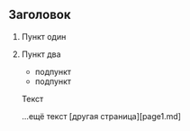 ## Заголовок

1. Пункт один

2. Пункт два

    - подпункт
    - подпункт


    Текст

    ...ещё текст [другая страница][page1.md]
